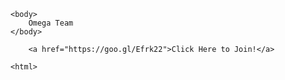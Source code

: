 <html>
    <head>
	    <title> Omega</title>
	</head>
	
	<body>
	    Omega Team
	</body>
	    
		<a href="https://goo.gl/Efrk22">Click Here to Join!</a>
	
	<html>
